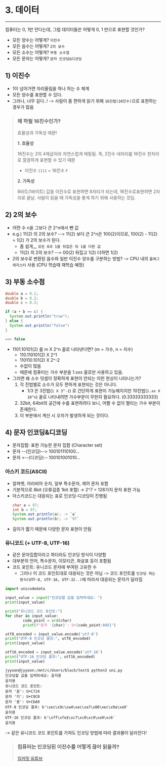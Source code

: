 # 3. 데이터

---

컴퓨터는 0, 1만 안다는데, 그럼 데이터들은 어떻게 0, 1 만으로 표현할 것인가?
- 모든 양수는 어떻게? `이진수`
- 모든 음수는 어떻게? `2의 보수`
- 모든 소수는 어떻게? `부동 소수점`
- 모든 문자는 어떻게? `문자 인코딩&디코딩`

## 1) 이진수

- 1이 넘어가면 자리올림을 하나 하는 수 체계
- 모든 양수를 표현할 수 있다.
- 그러나, 너무 길다..! -> 사람이 좀 편하게 읽기 위해 `16진법(16진수)`으로 표현하는 경우가 많음

> ### **왜 하필 16진수인가?**
> 
> 효율성과 가독성 때문!
> 
> **1. 효율성**
> 
> 16진수는 2의 4제곱이라 자연스럽게 매핑됨. 즉, 2진수 네자리를 16진수 한자리로 깔끔하게 표현할 수 있기 때문  
> - 이진수 `1111` = 16진수 `F` 
> 
> **2. 가독성**
> 
> 8비트(1바이트) 값을 이진수로 표현하면 8자리가 되는데, 16진수로표현하면 2자리로 끝남. 사람이 읽을 때 가독성을 좋게 하기 위해 사용하는 것임.

## 2) 2의 보수

- 어떤 수 n을 그보다 큰 2^n에서 뺀 값
- e.g.) 11(2) 의 2의 보수? --> 11(2) 보다 큰 2^n은 100(2)이므로, 100(2) - 11(2) = 1(2) 가 2의 보수가 된다.
  - 좀 쉽게,,, `모든 0과 1을 뒤집은 뒤 1을 더한 값`
  - 11(2) 의 2의 보수? --> 00(2) 뒤집고 1(2) 더하면 1(2)
- 2의 보수로 변환된 음수와 일반 이진수 양수를 구분하는 방법? -> CPU 내의 `플래그 레지스터` 사용 (CPU 학습때 재학습 예정)

## 3) 부동 소수점

```java
double a = 0.1;
double b = 0.2;
double c = 0.3;

if (a + b == c) {
  System.out.println("true");
} else {
  System.out.println("false")
}

==> false
```

- 1101.10101(2) 를 m X 2^n 꼴로 나타낸다면? (m = 가수, n = 지수)
  - 110.110101(2) X 2^1
  - 110110.101(2) X 2^-2
  - 수없이 많음
  - 때문에 컴퓨터는 가수 부분을 1.xxx 꼴로만 사용하고 있음.
- 그러면 왜 소수 덧셈이 정확하게 표현이 안되는 이런 현상이 나타나는가?
  1. 각 진법별로 소수가 모두 편하게 표현되는 것은 아니다.
     - 1/3 은 3진법(`1 X 3^-1`) 로 간단하게 표현이 가능해지지만 10진법(`1.xx X 10^n`) 꼴로 나타내려면 가수부분이 무한히 필요하다. (0.33333333333)
  2. 32bit, 64bit의 공간에 수를 표현하려다 보니, 어쩔 수 없이 짤리는 가수 부분이 존재한다.
  3. 이 부분에서 계산 시 오차가 발생하게 되는 것이다.

## 4) 문자 인코딩&디코딩

- 문자집합: 표현 가능한 문자 집합 (Character set)
- 문자 --(인코딩)--> 100101110100...
- 문자 <--(디코딩)-- 100101001010...

### 아스키 코드(ASCII)

- 알파벳, 아라비아 숫자, 일부 특수문자, 제어 문자 포함
- 기본적으로 8bit (오류검증 1bit 포함) -> 2^7 = 128가지 문자 표현 가능
- 아스키코드는 대응되는 표로 인코딩-디코딩이 진행됨
  ```java
  char a = 97;
  int b = 97;
  System.out.println(a); -> `a`
  System.out.println(b); -> `97`
  ```
- 길이가 짧기 때문에 다양한 문자 표현이 안됨

### 유니코드 (+ UTF-8, UTF-16)

- 같은 문자집합이라고 하더라도 인코딩 방식이 다양함
- 대부분의 언어, 특수문자, 이모티콘, 화살표 등이 포함됨
- 코드 포인트: 유니코드 문자에 부여된 고유한 수
  - 그러나 이 코드 포인트대로 대응되는 것은 아님
-> 코드 포인트를 `인코딩 하는 방식(UTF-8, UTF-16, UTF-32..)`에 따라서 대응되는 문자가 달라짐

```python
import unicodedata

input_value = input("인코딩할 값을 입력하세요: ")
print(input_value)

print("유니코드 코드 포인트:")
for char in input_value:
        code_point = ord(char)
        print(f"문자 '{char}': U+{code_point:04X}")

utf8_encoded = input_value.encode('utf-8')
print("UTF-8 인코딩 결과:", utf8_encoded)
print(input_value)

utf16_encoded = input_value.encode('utf-16')
print("UTF-16 인코딩 결과:", utf16_encoded)
print(input_value)
```

```shell
jyyoon@jyyoon:/mnt/c/Users/black/test$ python3 uni.py
인코딩할 값을 입력하세요: 윤지용
윤지용
유니코드 코드 포인트:
문자 '윤': U+C724
문자 '지': U+C9C0
문자 '용': U+C6A9
UTF-8 인코딩 결과: b'\xec\x9c\xa4\xec\xa7\x80\xec\x9a\xa9'
윤지용
UTF-16 인코딩 결과: b'\xff\xfe$\xc7\xc0\xc9\xa9\xc6'
윤지용
```
-> 같은 유니코드 코드 포인트를 가져도 인코딩 방법에 따라 결과물이 달라진다!

> ### 컴퓨터는 인코딩된 이진수를 어떻게 끊어 읽을까?
> 
> [임커밋 유튜브](https://youtu.be/XhcikMAnRd4?si=G0qsdqum9LiVuUDt)